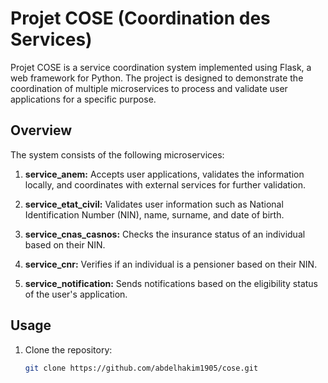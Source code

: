 # Projet COSE (Coordination des Services)

Projet COSE is a service coordination system implemented using Flask, a web framework for Python. The project is designed to demonstrate the coordination of multiple microservices to process and validate user applications for a specific purpose.

## Overview

The system consists of the following microservices:

1. **service_anem:** Accepts user applications, validates the information locally, and coordinates with external services for further validation.

2. **service_etat_civil:** Validates user information such as National Identification Number (NIN), name, surname, and date of birth.

3. **service_cnas_casnos:** Checks the insurance status of an individual based on their NIN.

4. **service_cnr:** Verifies if an individual is a pensioner based on their NIN.

5. **service_notification:** Sends notifications based on the eligibility status of the user's application.

## Usage

1. Clone the repository:

   ```bash
   git clone https://github.com/abdelhakim1905/cose.git
